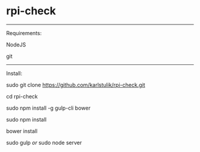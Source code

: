 # rpi-check

<hr>

Requirements:

NodeJS

git

<hr>

Install:

sudo git clone https://github.com/karlstulik/rpi-check.git

cd rpi-check

sudo npm install -g gulp-cli bower

sudo npm install

bower install

sudo gulp  <i>or</i>  sudo node server
